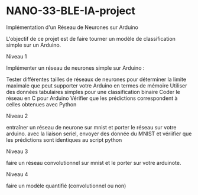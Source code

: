 # NANO-33-BLE-IA-project
Implémentation d'un Réseau de Neurones sur Arduino

L'objectif de ce projet est de faire tourner un modèle de classification simple sur un Arduino.

Niveau 1

Implémenter un réseau de neurones simple sur Arduino :

Tester différentes tailles de réseaux de neurones pour déterminer la limite maximale que peut supporter votre Arduino en termes de mémoire
Utiliser des données tabulaires simples pour une classification binaire
Coder le réseau en C  pour Arduino
Vérifier que les prédictions correspondent à celles obtenues avec Python
 

Niveau 2 

entraîner un réseau de neurone sur mnist et porter le réseau sur votre arduino. 
avec la liaison seriel, envoyer des donnée du MNIST et vériifier que les prédictions sont identiques au script python
 

Niveau 3

faire un réseau convolutionnel sur mnist et le porter sur votre arduinote. 

Niveau 4 

faire un modèle quantifié (convolutionnel ou non) 

 

